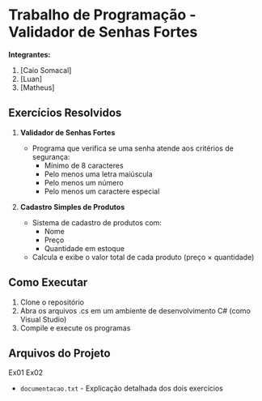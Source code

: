 # Trabalho de Programação - Validador de Senhas Fortes

**Integrantes:**
1. [Caio Somacal]
2. [Luan]
3. [Matheus]

## Exercícios Resolvidos

1. **Validador de Senhas Fortes**
   - Programa que verifica se uma senha atende aos critérios de segurança:
     - Mínimo de 8 caracteres
     - Pelo menos uma letra maiúscula
     - Pelo menos um número
     - Pelo menos um caractere especial

2. **Cadastro Simples de Produtos**
   - Sistema de cadastro de produtos com:
     - Nome
     - Preço
     - Quantidade em estoque
   - Calcula e exibe o valor total de cada produto (preço × quantidade)

## Como Executar

1. Clone o repositório
2. Abra os arquivos .cs em um ambiente de desenvolvimento C# (como Visual Studio)
3. Compile e execute os programas

## Arquivos do Projeto
  Ex01
  Ex02
- `documentacao.txt` - Explicação detalhada dos dois exercícios
